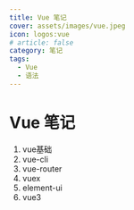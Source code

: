 ```yaml
---
title: Vue 笔记
cover: assets/images/vue.jpeg
icon: logos:vue
# article: false
category: 笔记
tags:
  - Vue
  - 语法
---
```


# Vue 笔记

1. vue基础
2. vue-cli
3. vue-router
4. vuex
5. element-ui
6. vue3

